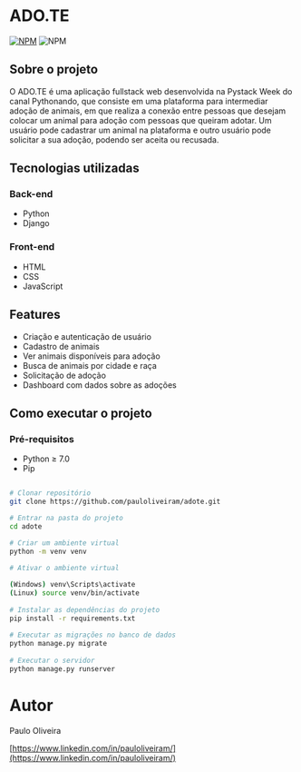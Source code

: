 # ADO.TE
[![NPM](https://img.shields.io/npm/l/react)](https://github.com/pauloliveiram/adote/blob/main/license) ![NPM](https://img.shields.io/badge/Status-Em%20desenvolvimento-orange)

## Sobre o projeto

O ADO.TE é uma aplicação fullstack web desenvolvida na Pystack Week do canal Pythonando, que consiste em uma plataforma para intermediar adoção de animais, em que realiza a conexão entre pessoas que desejam colocar um animal para adoção com pessoas que queiram adotar. Um usuário pode cadastrar um animal na plataforma e outro usuário pode solicitar a sua adoção, podendo ser aceita ou recusada. 

## Tecnologias utilizadas

### Back-end

- Python
- Django

### Front-end

- HTML
- CSS
- JavaScript

## Features

- Criação e autenticação de usuário
- Cadastro de animais
- Ver animais disponíveis para adoção
- Busca de animais por cidade e raça
- Solicitação de adoção
- Dashboard com dados sobre as adoções


## Como executar o projeto

### Pré-requisitos

- Python ≥ 7.0
- Pip


```bash

# Clonar repositório
git clone https://github.com/pauloliveiram/adote.git

# Entrar na pasta do projeto
cd adote

# Criar um ambiente virtual 
python -m venv venv
	
# Ativar o ambiente virtual

(Windows) venv\Scripts\activate
(Linux) source venv/bin/activate
					
# Instalar as dependências do projeto
pip install -r requirements.txt
								
# Executar as migrações no banco de dados
python manage.py migrate
							
# Executar o servidor
python manage.py runserver
```							

# Autor

Paulo Oliveira

[https://www.linkedin.com/in/pauloliveiram/](https://www.linkedin.com/in/pauloliveiram/)


